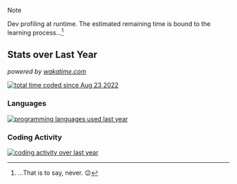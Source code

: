 > [!NOTE]
> Dev profiling at runtime. The estimated remaining time is bound to the learning process...[^1]

## Stats over Last Year
*powered by [wakatime.com](https://wakatime.com/)*

[![total time coded since Aug 23 2022](https://wakatime.com/badge/user/9161d7c1-516d-4e94-8f1a-d4b677aeab7c.svg)](https://wakatime.com/@9161d7c1-516d-4e94-8f1a-d4b677aeab7c)

### Languages

[![programming languages used last year](https://wakatime.com/share/@GrYllO/675f4877-3b8a-4ee7-a009-78caaea6bc51.svg)](https://wakatime.com/@9161d7c1-516d-4e94-8f1a-d4b677aeab7c)

### Coding Activity

[![coding activity over last year](https://wakatime.com/share/@GrYllO/c4788de6-1e79-46b1-9c91-7fbf7032dc5b.svg)](https://wakatime.com/@9161d7c1-516d-4e94-8f1a-d4b677aeab7c)

[^1]: ...That is to say, never. 😉

<!--
**GrYllO/GrYllO** is a ✨ _special_ ✨ repository because its `README.md` (this file) appears on your GitHub profile.

Here are some ideas to get you started:

- 🔭 I’m currently working on ...
- 🌱 I’m currently learning ...
- 👯 I’m looking to collaborate on ...
- 🤔 I’m looking for help with ...
- 💬 Ask me about ...
- 📫 How to reach me: ...
- 😄 Pronouns: ...
- ⚡ Fun fact: ...
-->
